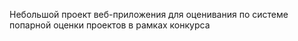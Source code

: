 Небольшой проект веб-приложения для оценивания по системе попарной оценки проектов в рамках конкурса 